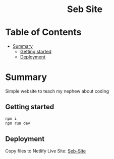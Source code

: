 <h1 align="center">
Seb Site
</h1>

# Table of Contents

<!-- START doctoc generated TOC please keep comment here to allow auto update -->
<!-- DON'T EDIT THIS SECTION, INSTEAD RE-RUN doctoc TO UPDATE -->

- [Summary](#summary)
  - [Getting started](#getting-started)
  - [Deployment](#deployment)

<!-- END doctoc generated TOC please keep comment here to allow auto update -->

# Summary

Simple website to teach my nephew about coding

## Getting started

```bash
npm i
npm run dev
```

## Deployment

Copy files to Netlify
Live Site: [Seb-Site](https://sebs-site.netlify.app/)
